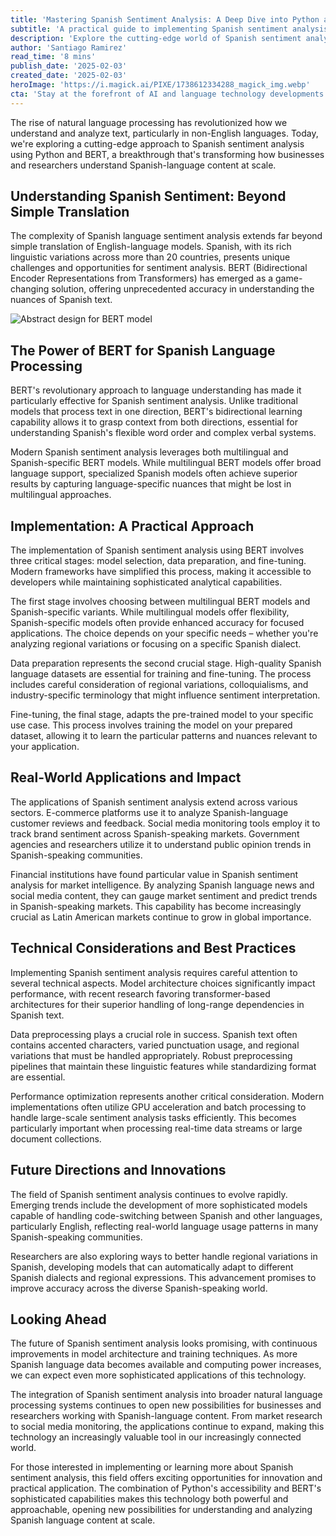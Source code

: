 ```yaml
---
title: 'Mastering Spanish Sentiment Analysis: A Deep Dive into Python and BERT Implementation'
subtitle: 'A practical guide to implementing Spanish sentiment analysis using Python and BERT'
description: 'Explore the cutting-edge world of Spanish sentiment analysis using Python and BERT. Learn how this technology is revolutionizing our understanding of Spanish language content through advanced natural language processing techniques, from implementation strategies to real-world applications across various sectors.'
author: 'Santiago Ramirez'
read_time: '8 mins'
publish_date: '2025-02-03'
created_date: '2025-02-03'
heroImage: 'https://i.magick.ai/PIXE/1738612334288_magick_img.webp'
cta: 'Stay at the forefront of AI and language technology developments. Follow us on LinkedIn for more in-depth technical insights and implementation guides in natural language processing and machine learning.'
---
```


The rise of natural language processing has revolutionized how we understand and analyze text, particularly in non-English languages. Today, we're exploring a cutting-edge approach to Spanish sentiment analysis using Python and BERT, a breakthrough that's transforming how businesses and researchers understand Spanish-language content at scale.

## Understanding Spanish Sentiment: Beyond Simple Translation

The complexity of Spanish language sentiment analysis extends far beyond simple translation of English-language models. Spanish, with its rich linguistic variations across more than 20 countries, presents unique challenges and opportunities for sentiment analysis. BERT (Bidirectional Encoder Representations from Transformers) has emerged as a game-changing solution, offering unprecedented accuracy in understanding the nuances of Spanish text.

![Abstract design for BERT model](https://i.magick.ai/PIXE/1738612334292_magick_img.webp)

## The Power of BERT for Spanish Language Processing

BERT's revolutionary approach to language understanding has made it particularly effective for Spanish sentiment analysis. Unlike traditional models that process text in one direction, BERT's bidirectional learning capability allows it to grasp context from both directions, essential for understanding Spanish's flexible word order and complex verbal systems.

Modern Spanish sentiment analysis leverages both multilingual and Spanish-specific BERT models. While multilingual BERT models offer broad language support, specialized Spanish models often achieve superior results by capturing language-specific nuances that might be lost in multilingual approaches.

## Implementation: A Practical Approach

The implementation of Spanish sentiment analysis using BERT involves three critical stages: model selection, data preparation, and fine-tuning. Modern frameworks have simplified this process, making it accessible to developers while maintaining sophisticated analytical capabilities.

The first stage involves choosing between multilingual BERT models and Spanish-specific variants. While multilingual models offer flexibility, Spanish-specific models often provide enhanced accuracy for focused applications. The choice depends on your specific needs – whether you're analyzing regional variations or focusing on a specific Spanish dialect.

Data preparation represents the second crucial stage. High-quality Spanish language datasets are essential for training and fine-tuning. The process includes careful consideration of regional variations, colloquialisms, and industry-specific terminology that might influence sentiment interpretation.

Fine-tuning, the final stage, adapts the pre-trained model to your specific use case. This process involves training the model on your prepared dataset, allowing it to learn the particular patterns and nuances relevant to your application.

## Real-World Applications and Impact

The applications of Spanish sentiment analysis extend across various sectors. E-commerce platforms use it to analyze Spanish-language customer reviews and feedback. Social media monitoring tools employ it to track brand sentiment across Spanish-speaking markets. Government agencies and researchers utilize it to understand public opinion trends in Spanish-speaking communities.

Financial institutions have found particular value in Spanish sentiment analysis for market intelligence. By analyzing Spanish language news and social media content, they can gauge market sentiment and predict trends in Spanish-speaking markets. This capability has become increasingly crucial as Latin American markets continue to grow in global importance.

## Technical Considerations and Best Practices

Implementing Spanish sentiment analysis requires careful attention to several technical aspects. Model architecture choices significantly impact performance, with recent research favoring transformer-based architectures for their superior handling of long-range dependencies in Spanish text.

Data preprocessing plays a crucial role in success. Spanish text often contains accented characters, varied punctuation usage, and regional variations that must be handled appropriately. Robust preprocessing pipelines that maintain these linguistic features while standardizing format are essential.

Performance optimization represents another critical consideration. Modern implementations often utilize GPU acceleration and batch processing to handle large-scale sentiment analysis tasks efficiently. This becomes particularly important when processing real-time data streams or large document collections.

## Future Directions and Innovations

The field of Spanish sentiment analysis continues to evolve rapidly. Emerging trends include the development of more sophisticated models capable of handling code-switching between Spanish and other languages, particularly English, reflecting real-world language usage patterns in many Spanish-speaking communities.

Researchers are also exploring ways to better handle regional variations in Spanish, developing models that can automatically adapt to different Spanish dialects and regional expressions. This advancement promises to improve accuracy across the diverse Spanish-speaking world.

## Looking Ahead

The future of Spanish sentiment analysis looks promising, with continuous improvements in model architecture and training techniques. As more Spanish language data becomes available and computing power increases, we can expect even more sophisticated applications of this technology.

The integration of Spanish sentiment analysis into broader natural language processing systems continues to open new possibilities for businesses and researchers working with Spanish-language content. From market research to social media monitoring, the applications continue to expand, making this technology an increasingly valuable tool in our increasingly connected world.

For those interested in implementing or learning more about Spanish sentiment analysis, this field offers exciting opportunities for innovation and practical application. The combination of Python's accessibility and BERT's sophisticated capabilities makes this technology both powerful and approachable, opening new possibilities for understanding and analyzing Spanish language content at scale.